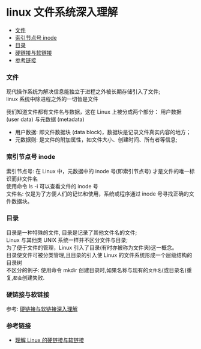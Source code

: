 # linux 文件系统深入理解

<!-- MarkdownTOC -->

- [文件](#%E6%96%87%E4%BB%B6)
- [索引节点号 inode](#%E7%B4%A2%E5%BC%95%E8%8A%82%E7%82%B9%E5%8F%B7-inode)
- [目录](#%E7%9B%AE%E5%BD%95)
- [硬链接与软链接](#%E7%A1%AC%E9%93%BE%E6%8E%A5%E4%B8%8E%E8%BD%AF%E9%93%BE%E6%8E%A5)
- [参考链接](#%E5%8F%82%E8%80%83%E9%93%BE%E6%8E%A5)

<!-- /MarkdownTOC -->

<a id="%E6%96%87%E4%BB%B6"></a>
### 文件
现代操作系统为解决信息能独立于进程之外被长期存储引入了文件;  
linux 系统中除进程之外的一切皆是文件  

我们知道文件都有文件名与数据，这在 Linux 上被分成两个部分： 用户数据 (user data) 与元数据 (metadata)

-   用户数据: 即文件数据块 (data block)，数据块是记录文件真实内容的地方；
-   元数据则: 是文件的附加属性，如文件大小、创建时间、所有者等信息;

<a id="%E7%B4%A2%E5%BC%95%E8%8A%82%E7%82%B9%E5%8F%B7-inode"></a>
### 索引节点号 inode
索引节点号: 在 Linux 中，元数据中的 inode 号(即索引节点号) 才是文件的唯一标识而非文件名  
使用命令 ls -i 可以查看文件的 inode 号  
文件名: 仅是为了方便人们的记忆和使用，系统或程序通过 inode 号寻找正确的文件数据块。

<a id="%E7%9B%AE%E5%BD%95"></a>
### 目录
目录是一种特殊的文件, 目录是记录了其他文件名的文件;  
Linux 与其他类 UNIX 系统一样并不区分文件与目录;  
为了便于文件的管理，Linux 引入了目录(有时亦被称为文件夹)这一概念。  
目录使文件可被分类管理,且目录的引入使 Linux 的文件系统形成一个层级结构的目录树  
不区分的例子: 使用命令 mkdir 创建目录时,如果名称与现有的`文件名`(或目录名)重复,`都会`创建失败.

<a id="%E7%A1%AC%E9%93%BE%E6%8E%A5%E4%B8%8E%E8%BD%AF%E9%93%BE%E6%8E%A5"></a>
### 硬链接与软链接
参考: <a href="./硬链接与软链接.md">硬链接与软链接深入理解</a>

<a id="%E5%8F%82%E8%80%83%E9%93%BE%E6%8E%A5"></a>
### 参考链接
-    [理解 Linux 的硬链接与软链接](https://www.ibm.com/developerworks/cn/linux/l-cn-hardandsymb-links/index.html)
